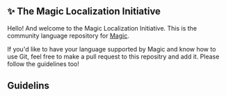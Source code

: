 ## ✨ The Magic Localization Initiative
Hello! And welcome to the Magic Localization Initiative. This is the community language repository for [Magic](https://magic.joogps.com).

If you'd like to have your language supported by Magic and know how to use Git, feel free to make a pull request to this repositry and add it. Please follow the guidelines too!

## Guidelins

